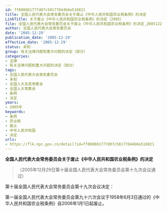 ```yaml
---
id: ff808081777d07c50177844b6e510821
title: 全国人民代表大会常务委员会关于废止《中华人民共和国农业税条例》的决定
LinkTitle: 关于废止《中华人民共和国农业税条例》的决定（2005）
file: 全国人民代表大会常务委员会关于废止《中华人民共和国农业税条例》的决定_20051229_ff808081777d07c50177844b6e510821.docx
author: 全国人民代表大会常务委员会
date: '2005-12-29'
publication_date: '2005-12-29'
effective_date: '2005-12-29'
status: 未知
group: 有关法律问题和重大问题的决定（部分）
categories:
- 法律
- 有关法律问题和重大问题的决定（部分）
tags:
- 全国人民代表大会常务委员会
- 未知
- 全国人大及其常委会
- 全国人大常委会
- 条例
- 决定
years:
- 2005年
keywords:
- 条例
- 农业税
- 废止
- 中华人民共和国
- 决定
urls:
- https://flk.npc.gov.cn/detail?id=ff808081777d07c50177844b6e510821
---
```


**全国人民代表大会常务委员会关于废止《中华人民共和国农业税条例》的决定**

> （2005年12月29日第十届全国人民代表大会常务委员会第十九次会议通过）

第十届全国人民代表大会常务委员会第十九次会议决定：

第一届全国人民代表大会常务委员会第九十六次会议于1958年6月3日通过的《中华人民共和国农业税条例》自2006年1月1日起废止。
